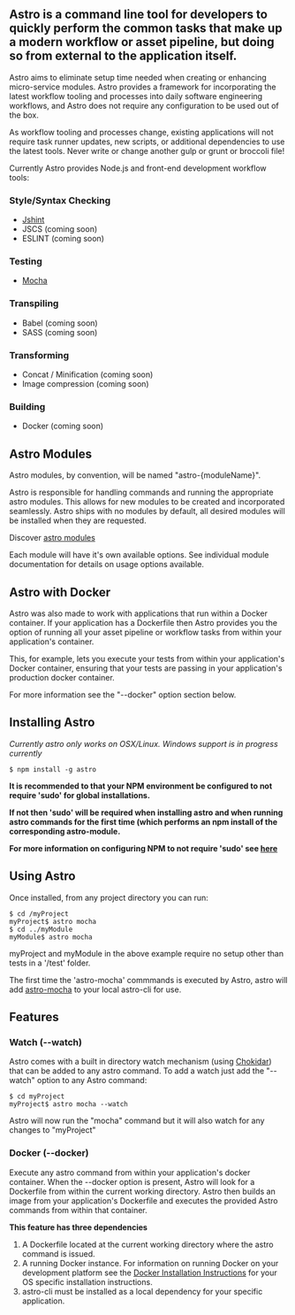 ## Astro is a command line tool for developers to quickly perform the common tasks that make up a modern workflow or asset pipeline, but doing so from external to the application itself.

Astro aims to eliminate setup time needed when creating or enhancing micro-service modules. Astro provides a framework for incorporating the latest workflow tooling and processes into daily software engineering workflows, and Astro does not require any configuration to be used out of the box.

As workflow tooling and processes change, existing applications will not require task runner updates, new scripts, or additional dependencies to use the latest tools. Never write or change another gulp or grunt or broccoli file!

Currently Astro provides Node.js and front-end development workflow tools:

### Style/Syntax Checking
+ [Jshint](https://www.npmjs.com/package/astro-jshint)
+ JSCS (coming soon)
+ ESLINT (coming soon)

### Testing
+ [Mocha](https://www.npmjs.com/package/astro-mocha)

### Transpiling
+ Babel (coming soon)
+ SASS (coming soon)

### Transforming
+ Concat / Minification (coming soon)
+ Image compression (coming soon)

### Building
+ Docker (coming soon)


## Astro Modules
Astro modules, by convention, will be named "astro-{moduleName}".

Astro is responsible for handling commands and running the appropriate astro modules.  This allows for new modules to be created and incorporated seamlessly. Astro ships with no modules by default, all desired modules will be installed when they are requested.

Discover [astro modules](https://www.npmjs.com/search?q=astro-)

Each module will have it's own available options.  See individual module documentation for details on usage options available.



## Astro with Docker

Astro was also made to work with applications that run within a Docker container. If your application has a Dockerfile then Astro provides you the option of running all your asset pipeline or workflow tasks from within your application's container.

This, for example, lets you execute your tests from within your application's Docker container, ensuring that your tests are passing in your application's production docker container.

For more information see the "--docker" option section below.

## Installing Astro

*Currently astro only works on OSX/Linux.  Windows support is in progress currently*

```
$ npm install -g astro
```

**It is recommended to that your NPM environment be configured to not require 'sudo' for global installations.**

**If not then 'sudo' will be required when installing astro and when running astro commands for the first time (which performs an npm install of the corresponding astro-module.**

**For more information on configuring NPM to not require 'sudo' see [here](https://github.com/sindresorhus/guides/blob/master/npm-global-without-sudo.md)**

## Using Astro

Once installed, from any project directory you can run:

```
$ cd /myProject
myProject$ astro mocha
$ cd ../myModule
myModule$ astro mocha
```

myProject and myModule in the above example require no setup other than tests in a '/test' folder.

The first time the 'astro-mocha' commmands is executed by Astro, astro will add [astro-mocha](https://www.npmjs.com/package/astro-mocha) to your local astro-cli for use.


## Features

### Watch (--watch)

Astro comes with a built in directory watch mechanism (using [Chokidar](https://www.npmjs.com/package/chokidar)) that can be added to any astro command. To add a watch just add the "--watch" option to any Astro command:

```
$ cd myProject
myProject$ astro mocha --watch
```

Astro will now run the "mocha" command but it will also watch for any changes to "myProject"

### Docker (--docker)

Execute any astro command from within your application's docker container.  When the --docker option is present, Astro will look for a Dockerfile from within the current working directory.  Astro then builds an image from your application's Dockerfile and executes the provided Astro commands from within that container.

**This feature has three dependencies**

1.  A Dockerfile located at the current working directory where the astro command is issued.
2.  A running Docker instance.  For information on running Docker on your development platform see the [Docker Installation Instructions](https://docs.docker.com/installation/) for your OS specific installation instructions.
3. 	astro-cli must be installed as a local dependency for your specific application.
